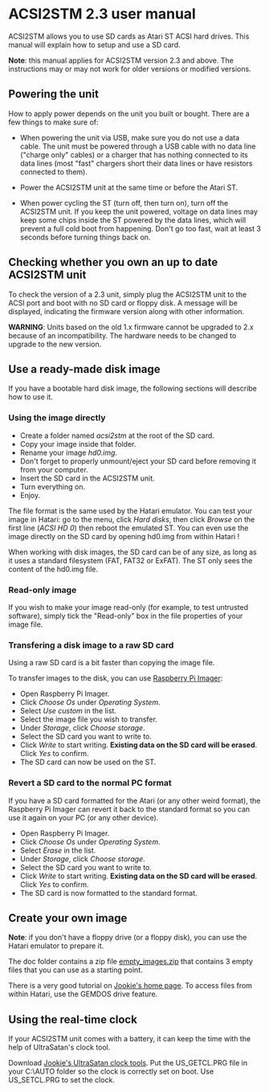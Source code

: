 ACSI2STM 2.3 user manual
========================

ACSI2STM allows you to use SD cards as Atari ST ACSI hard drives. This manual will explain how to setup and use a SD card.

**Note**: this manual applies for ACSI2STM version 2.3 and above. The instructions may or may not work for older versions or
modified versions.


Powering the unit
-----------------

How to apply power depends on the unit you built or bought. There are a few things to make sure of:

 * When powering the unit via USB, make sure you do not use a data cable. The unit must be powered through a USB cable with no
   data line ("charge only" cables) or a charger that has nothing connected to its data lines (most "fast" chargers short their
   data lines or have resistors connected to them).

 * Power the ACSI2STM unit at the same time or before the Atari ST.

 * When power cycling the ST (turn off, then turn on), turn off the ACSI2STM unit. If you keep the unit powered, voltage on data
   lines may keep some chips inside the ST powered by the data lines, which will prevent a full cold boot from happening.
   Don't go too fast, wait at least 3 seconds before turning things back on.


Checking whether you own an up to date ACSI2STM unit
----------------------------------------------------

To check the version of a 2.3 unit, simply plug the ACSI2STM unit to the ACSI port and boot with no SD card or floppy disk. A
message will be displayed, indicating the firmware version along with other information.

**WARNING**: Units based on the old 1.x firmware cannot be upgraded to 2.x because of an incompatibility. The hardware needs to be
changed to upgrade to the new version.


Use a ready-made disk image
---------------------------

If you have a bootable hard disk image, the following sections will describe how to use it.

### Using the image directly

 * Create a folder named *acsi2stm* at the root of the SD card.
 * Copy your image inside that folder.
 * Rename your image *hd0.img*.
 * Don't forget to properly unmount/eject your SD card before removing it from your computer.
 * Insert the SD card in the ACSI2STM unit.
 * Turn everything on.
 * Enjoy.

The file format is the same used by the Hatari emulator. You can test your image in Hatari: go to the menu, click *Hard disks*,
then click *Browse* on the first line (*ACSI HD 0*) then reboot the emulated ST. You can even use the image directly on the SD card
by opening hd0.img from within Hatari !

When working with disk images, the SD card can be of any size, as long as it uses a standard filesystem (FAT, FAT32 or ExFAT). The
ST only sees the content of the hd0.img file.


### Read-only image

If you wish to make your image read-only (for example, to test untrusted software), simply tick the "Read-only" box in the file
properties of your image file.


### Transfering a disk image to a raw SD card

Using a raw SD card is a bit faster than copying the image file.

To transfer images to the disk, you can use [Raspberry Pi Imager](https://www.raspberrypi.com/software/):

 * Open Raspberry Pi Imager.
 * Click *Choose Os* under *Operating System*.
 * Select *Use custom* in the list.
 * Select the image file you wish to transfer.
 * Under *Storage*, click *Choose storage*.
 * Select the SD card you want to write to.
 * Click *Write* to start writing. **Existing data on the SD card will be erased**. Click *Yes* to confirm.
 * The SD card can now be used on the ST.


### Revert a SD card to the normal PC format

If you have a SD card formatted for the Atari (or any other weird format), the Raspberry Pi Imager can revert it back to the
standard format so you can use it again on your PC (or any other device).

 * Open Raspberry Pi Imager.
 * Click *Choose Os* under *Operating System*.
 * Select *Erase* in the list.
 * Under *Storage*, click *Choose storage*.
 * Select the SD card you want to write to.
 * Click *Write* to start writing. **Existing data on the SD card will be erased**. Click *Yes* to confirm.
 * The SD card is now formatted to the standard format.


Create your own image
---------------------

**Note**: if you don't have a floppy drive (or a floppy disk), you can use the Hatari emulator to prepare it.

The doc folder contains a zip file [empty_images.zip](empty_images.zip) that contains 3 empty files that you can use as a starting
point.

There is a very good tutorial on [Jookie's home page](http://joo.kie.sk/?page_id=306). To access files from within Hatari, use the
GEMDOS drive feature.


Using the real-time clock
-------------------------

If your ACSI2STM unit comes with a battery, it can keep the time with the help of UltraSatan's clock tool.

Download [Jookie's UltraSatan clock tools](http://joo.kie.sk/wp-content/uploads/2013/05/clock.zip). Put the US_GETCL.PRG file in
your C:\AUTO folder so the clock is correctly set on boot. Use US_SETCL.PRG to set the clock.
